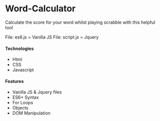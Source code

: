# Word-Calculator
Calculate the score for your word whilst playing scrabble with this helpful tool

File: es6.js    = Vanilla JS
File: script.js = Jquery


#### Technologies
  - Html
  - CSS
  - Javascript
  

#### Features
  - Vanilla JS & Jquery files
  - ES6+ Syntax
  - For Loops
  - Objects
  - DOM Manipulation
